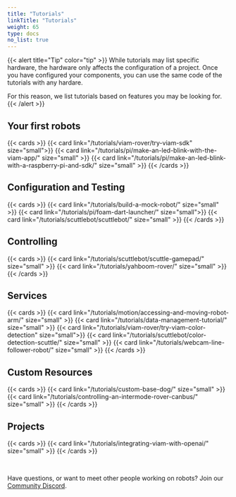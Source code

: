 ```yaml
---
title: "Tutorials"
linkTitle: "Tutorials"
weight: 65
type: docs
no_list: true
---
```


{{< alert title="Tip" color="tip" >}}
While tutorials may list specific hardware, the hardware only affects the configuration of a project.
Once you have configured your components, you can use the same code of the tutorials with any hardare.

For this reason, we list tutorials based on features you may be looking for.
{{< /alert >}}

## Your first robots

{{< cards >}}
    {{< card link="/tutorials/viam-rover/try-viam-sdk" size="small">}}
    {{< card link="/tutorials/pi/make-an-led-blink-with-the-viam-app/" size="small" >}}
    {{< card link="/tutorials/pi/make-an-led-blink-with-a-raspberry-pi-and-sdk/" size="small" >}}
{{< /cards >}}

## Configuration and Testing

{{< cards >}}
    {{< card link="/tutorials/build-a-mock-robot/" size="small" >}}
    {{< card link="/tutorials/pi/foam-dart-launcher/" size="small">}}
    {{< card link="/tutorials/scuttlebot/scuttlebot/" size="small" >}}
{{< /cards >}}

## Controlling

{{< cards >}}
    {{< card link="/tutorials/scuttlebot/scuttle-gamepad/" size="small" >}}
    {{< card link="/tutorials/yahboom-rover/" size="small" >}}
{{< /cards >}}

## Services

{{< cards >}}
    {{< card link="/tutorials/motion/accessing-and-moving-robot-arm/" size="small" >}}
    {{< card link="/tutorials/data-management-tutorial/" size="small" >}}
    {{< card link="/tutorials/viam-rover/try-viam-color-detection" size="small">}}
    {{< card link="/tutorials/scuttlebot/color-detection-scuttle/" size="small" >}}
    {{< card link="/tutorials/webcam-line-follower-robot/" size="small" >}}
{{< /cards >}}

## Custom Resources

{{< cards >}}
    {{< card link="/tutorials/custom-base-dog/" size="small" >}}
    {{< card link="/tutorials/controlling-an-intermode-rover-canbus/" size="small" >}}
{{< /cards >}}

## Projects

{{< cards >}}
    {{< card link="/tutorials/integrating-viam-with-openai/" size="small" >}}
{{< /cards >}}

<br>

Have questions, or want to meet other people working on robots? Join our [Community Discord](https://discord.gg/viam).
